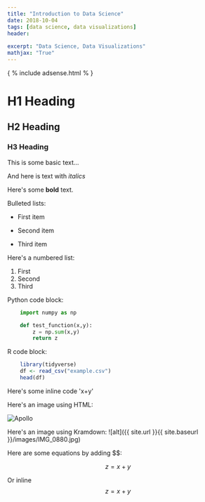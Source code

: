```yaml
---
title: "Introduction to Data Science"
date: 2018-10-04
tags: [data science, data visualizations]
header:
   
excerpt: "Data Science, Data Visualizations"
mathjax: "True"
---
```

{ % include adsense.html % }

# H1 Heading

## H2 Heading

### H3 Heading

This is some basic text...

And here is text with *italics*

Here's some **bold** text.

Bulleted lists:
* First item
+ Second item
- Third item

Here's a numbered list:
1. First
2. Second
3. Third

Python code block:
```python
	import numpy as np

	def test_function(x,y):
		z = np.sum(x,y)
		return z
```

R code block:
```r
	library(tidyverse)
	df <- read_csv("example.csv")
	head(df)
```


Here's some inline code 'x+y'

Here's an image using HTML:

<img src="{{ site.url }}{{ site.baseurl }}/images/IMG_0880.jpg" alt="Apollo">

Here's an image using Kramdown:
![alt]({{ site.url }}{{ site.baseurl }}/images/IMG_0880.jpg)

Here are some equations by adding $$:

$$z=x+y$$

Or inline $$z=x+y$$













